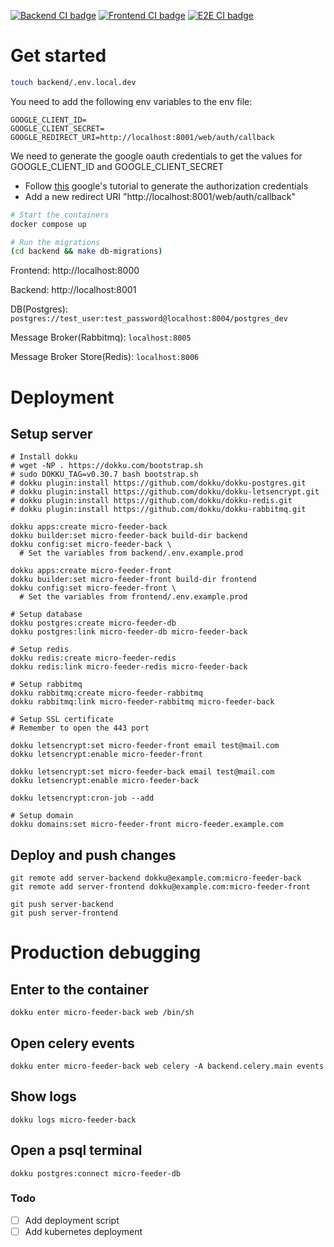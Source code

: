 [![Backend CI badge](https://github.com/wolfgang000/micro_feeder/actions/workflows/backend-ci.yml/badge.svg?branch=main)](https://github.com/wolfgang000/micro_feeder/actions/workflows/backend-ci.yml?query=branch%3Amain)
[![Frontend CI badge](https://github.com/wolfgang000/micro_feeder/actions/workflows/frontend-ci.yml/badge.svg?branch=main)](https://github.com/wolfgang000/micro_feeder/actions/workflows/frontend-ci.yml?query=branch%3Amain)
[![E2E CI badge](https://github.com/wolfgang000/micro_feeder/actions/workflows/e2e-ci.yml/badge.svg?branch=main)](https://github.com/wolfgang000/micro_feeder/actions/workflows/e2e-ci.yml?query=branch%3Amain)

# Get started

```sh
touch backend/.env.local.dev
```

You need to add the following env variables to the env file:

```
GOOGLE_CLIENT_ID=
GOOGLE_CLIENT_SECRET=
GOOGLE_REDIRECT_URI=http://localhost:8001/web/auth/callback
```

We need to generate the google oauth credentials to get the values for GOOGLE_CLIENT_ID and GOOGLE_CLIENT_SECRET

- Follow [this](https://developers.google.com/identity/protocols/oauth2/web-server#creatingcred) google's tutorial to generate the authorization credentials
- Add a new redirect URI "http://localhost:8001/web/auth/callback"

```sh
# Start the containers
docker compose up

# Run the migrations
(cd backend && make db-migrations)
```

Frontend: http://localhost:8000

Backend: http://localhost:8001

DB(Postgres): `postgres://test_user:test_password@localhost:8004/postgres_dev`

Message Broker(Rabbitmq): `localhost:8005`

Message Broker Store(Redis): `localhost:8006`

# Deployment

## Setup server

```
# Install dokku
# wget -NP . https://dokku.com/bootstrap.sh
# sudo DOKKU_TAG=v0.30.7 bash bootstrap.sh
# dokku plugin:install https://github.com/dokku/dokku-postgres.git
# dokku plugin:install https://github.com/dokku/dokku-letsencrypt.git
# dokku plugin:install https://github.com/dokku/dokku-redis.git
# dokku plugin:install https://github.com/dokku/dokku-rabbitmq.git

dokku apps:create micro-feeder-back
dokku builder:set micro-feeder-back build-dir backend
dokku config:set micro-feeder-back \
  # Set the variables from backend/.env.example.prod

dokku apps:create micro-feeder-front
dokku builder:set micro-feeder-front build-dir frontend
dokku config:set micro-feeder-front \
  # Set the variables from frontend/.env.example.prod

# Setup database
dokku postgres:create micro-feeder-db
dokku postgres:link micro-feeder-db micro-feeder-back

# Setup redis
dokku redis:create micro-feeder-redis
dokku redis:link micro-feeder-redis micro-feeder-back

# Setup rabbitmq
dokku rabbitmq:create micro-feeder-rabbitmq
dokku rabbitmq:link micro-feeder-rabbitmq micro-feeder-back

# Setup SSL certificate
# Remember to open the 443 port

dokku letsencrypt:set micro-feeder-front email test@mail.com
dokku letsencrypt:enable micro-feeder-front

dokku letsencrypt:set micro-feeder-back email test@mail.com
dokku letsencrypt:enable micro-feeder-back

dokku letsencrypt:cron-job --add

# Setup domain
dokku domains:set micro-feeder-front micro-feeder.example.com
```

## Deploy and push changes

```
git remote add server-backend dokku@example.com:micro-feeder-back
git remote add server-frontend dokku@example.com:micro-feeder-front

git push server-backend
git push server-frontend
```

# Production debugging

## Enter to the container

```
dokku enter micro-feeder-back web /bin/sh
```

## Open celery events

```
dokku enter micro-feeder-back web celery -A backend.celery.main events
```

## Show logs

```
dokku logs micro-feeder-back
```

## Open a psql terminal

```
dokku postgres:connect micro-feeder-db
```

### Todo

- [ ] Add deployment script
- [ ] Add kubernetes deployment
